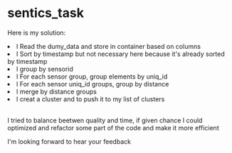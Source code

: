 # sentics_task

<p> Here is my solution: <p>
  
  <li> I Read the dumy_data and store in container based on columns</li>
  
  <li>I Sort by timestamp but not necessary here because it's already sorted by timestamp</li>
  
  <li> I group by sensorid </li>
  
  <li>I For each sensor group, group elements by uniq_id</li>
  
  <li>I For each sensor uniq_id groups, group by distance </li>
  
  <li> I merge by distance groups </li>
 
  <li> I  creat  a cluster and to push it to my list of clusters </li> <br/>
  
  <p> I tried to balance beetwen quality and time, if given chance I could optimized and refactor some part of the code and make it more efficient <p/>
  <p> I'm looking forward to hear your feedback </li>
 
